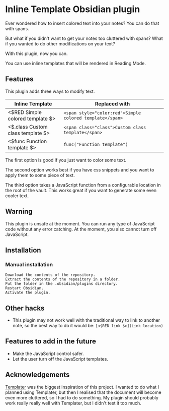 # Inline Template Obsidian plugin

Ever wondered how to insert colored text into your notes? You can do that with spans.

But what if you didn't want to get your notes too cluttered with spans? What if you wanted to 
do other modifications on your text?

With this plugin, now you can.

You can use inline templates that will be rendered in Reading Mode.

## Features

This plugin adds three ways to modify text.

| Inline Template | Replaced with |
| --- | --- |
| <$RED Simple colored template $> | `<span style="color:red">Simple colored template</span>` |
| <$.class Custom class template $> | `<span class="class">Custom class template</span>` |
| <$func Function template $> | `func("Function template")` |

The first option is good if you just want to color some text.

The second option works best if you have css snippets and you want to apply
them to some piece of text.

The third option takes a JavaScript function from a configurable location in the root of 
the vault. This works great if you want to generate some even cooler text.

## Warning

This plugin is unsafe at the moment. You can run any type of JavaScript code without any error
catching. At the moment, you also cannot turn off JavaScript.

## Installation

### Manual installation

```
Download the contents of the repository.
Extract the contents of the repository in a folder.
Put the folder in the .obsidian/plugins directory.
Restart Obsidian.
Activate the plugin.
```

## Other hacks

* This plugin may not work well with the traditional way to link to another 
note, so the best way to do it would be: `[<$RED link $>](Link location)`

## Features to add in the future

* Make the JavaScript control safer.
* Let the user turn off the JavaScript templates.

## Acknowledgements

[Templater](https://github.com/SilentVoid13/Templater) was the biggest inspiration
of this project. I wanted to do what I planned using Templater, but then I realised that
the document will become even more cluttered, so I had to do something. My plugin should
probably work really really well with Templater, but I didn't test it too much.
